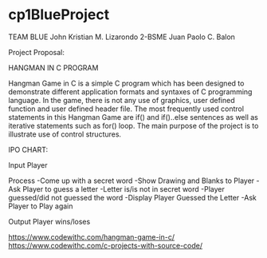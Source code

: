 # cp1BlueProject

TEAM BLUE
John Kristian M. Lizarondo							2-BSME
Juan Paolo C. Balon

	
Project Proposal:


HANGMAN IN C PROGRAM


Hangman Game in C is a simple C program which has been designed to demonstrate different application formats and syntaxes of C programming language. In the game, there is not any use of graphics, user defined function and user defined header file. The most frequently used control statements in this Hangman Game are if() and if()..else sentences as well as iterative statements such as for() loop. The main purpose of the project is to illustrate use of control structures.



IPO CHART:


Input
Player

Process
-Come up with a secret word
-Show Drawing and Blanks to Player
-Ask Player to guess a letter
-Letter is/is not in secret word
-Player guessed/did not guessed the word
-Display Player Guessed the Letter
-Ask Player to Play again

Output
Player wins/loses




https://www.codewithc.com/hangman-game-in-c/
https://www.codewithc.com/c-projects-with-source-code/

